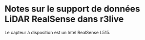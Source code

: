 # Notes sur le support de données LiDAR RealSense dans r3live

Le capteur à disposition est un Intel RealSense L515.

